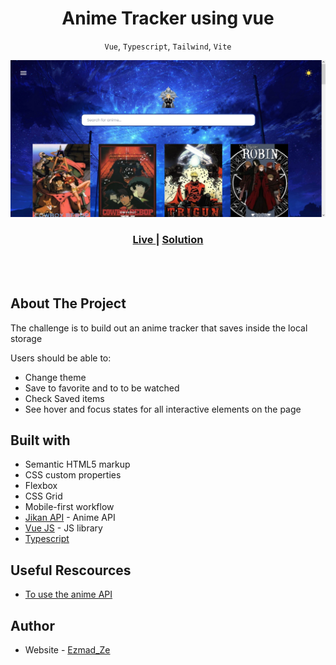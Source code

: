 # <h1 align="center">**Anime Tracker using vue**</h1>

<p align="center"><code>Vue</code>, <code>Typescript</code>, <code>Tailwind</code>, <code>Vite</code></p>

![Anime Tracker](screenshots/Anime%20Tracker.png)

<div align="center">
  <h3>
    <a href="https://chimerical-kulfi-9f5064.netlify.app" color="white">
      Live
    </a>
    <span> | </span>
    <a href="https://github.com/Ezmad-Ze/vue-anime-tracker">
      Solution
    </a>

  </h3>
</div>

<br/>
<br/>

## About The Project

The challenge is to build out an anime tracker that saves inside the local storage

Users should be able to:

- Change theme
- Save to favorite and to to be watched
- Check Saved items
- See hover and focus states for all interactive elements on the page

## Built with

- Semantic HTML5 markup
- CSS custom properties
- Flexbox
- CSS Grid
- Mobile-first workflow
- [Jikan API](https://api.jikan.moe/v4/anime/{id}) - Anime API
- [Vue JS](https://vuejs.org/guide/introduction.html) - JS library
- [Typescript](https://www.typescriptlang.org/)

## Useful Rescources

- [To use the anime API](https://www.youtube.com/watch?v=yf7ShkmaNNE)

## Author

- Website - [Ezmad_Ze](https://ezmad.pages.dev/)
